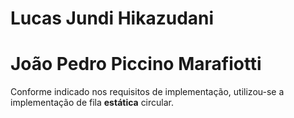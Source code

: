 # Lucas Jundi Hikazudani
# João Pedro Piccino Marafiotti

Conforme indicado nos requisitos de implementação, utilizou-se a implementação de fila **estática** circular.